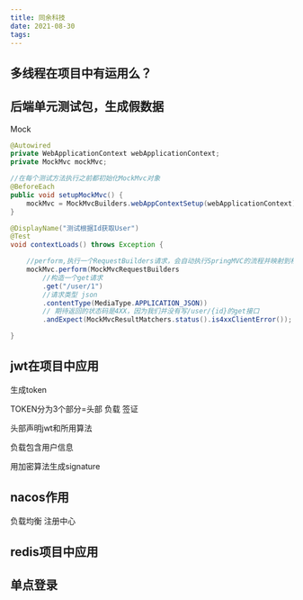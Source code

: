 ```yaml
---
title: 同余科技
date: 2021-08-30
tags:
---
```




## 多线程在项目中有运用么？

## 后端单元测试包，生成假数据

Mock





```java
@Autowired
private WebApplicationContext webApplicationContext;
private MockMvc mockMvc;

//在每个测试方法执行之前都初始化MockMvc对象
@BeforeEach
public void setupMockMvc() {
    mockMvc = MockMvcBuilders.webAppContextSetup(webApplicationContext).build();
}
```



```java
@DisplayName("测试根据Id获取User")
@Test
void contextLoads() throws Exception {

    //perform,执行一个RequestBuilders请求，会自动执行SpringMVC的流程并映射到相应的控制器执行处理
    mockMvc.perform(MockMvcRequestBuilders
        //构造一个get请求
        .get("/user/1")
        //请求类型 json
        .contentType(MediaType.APPLICATION_JSON))
        // 期待返回的状态码是4XX，因为我们并没有写/user/{id}的get接口
        .andExpect(MockMvcResultMatchers.status().is4xxClientError());

}
```



## jwt在项目中应用

生成token



TOKEN分为3个部分=头部 负载  签证

头部声明jwt和所用算法

负载包含用户信息

用加密算法生成signature

## nacos作用

负载均衡 注册中心 

## redis项目中应用



## 单点登录



